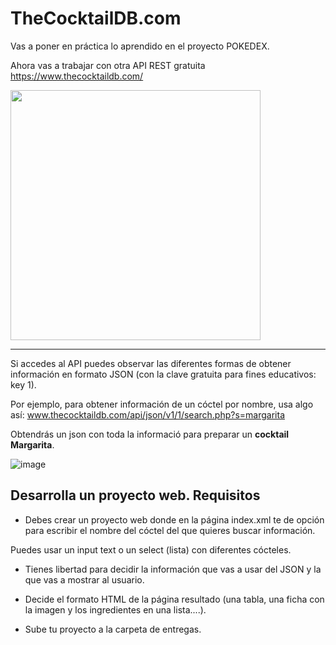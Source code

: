 # TheCocktailDB.com

Vas a poner en práctica lo aprendido en el proyecto POKEDEX.

Ahora vas a trabajar con otra API REST gratuita https://www.thecocktaildb.com/


<img src="https://github.com/profeMelola/Programacion-07-2023-24/assets/91023374/4a971e5f-e20c-4c11-9fda-e43151a17ff3" height="400"/>

___

Si accedes al API puedes observar las diferentes formas de obtener información en formato JSON (con la clave gratuita para fines educativos: key 1).

Por ejemplo, para obtener información de un cóctel por nombre, usa algo así: www.thecocktaildb.com/api/json/v1/1/search.php?s=margarita

Obtendrás un json con toda la informació para preparar un **cocktail Margarita**.


![image](https://github.com/profeMelola/Programacion-07-2023-24/assets/91023374/96db93ec-3cb5-492d-ae15-6b22bd72bcf2)


## Desarrolla un proyecto web. Requisitos

- Debes crear un proyecto web donde en la página index.xml te de opción para escribir el nombre del cóctel del que quieres buscar información.

Puedes usar un input text o un select (lista) con diferentes cócteles.

- Tienes libertad para decidir la información que vas a usar del JSON y la que vas a mostrar al usuario.

- Decide el formato HTML de la página resultado (una tabla, una ficha con la imagen y los ingredientes en una lista....).

- Sube tu proyecto a la carpeta de entregas.



